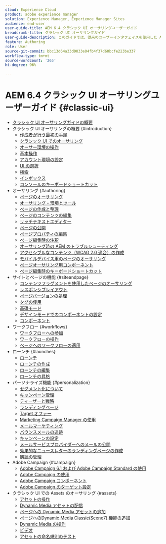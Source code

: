 ```yaml
---
cloud: Experience Cloud
product: adobe experience manager
solution: Experience Manager, Experience Manager Sites
audience: end-user
user-guide-title: AEM 6.4 クラシック UI オーサリングユーザーガイド
breadcrumb-title: クラシック UI オーサリングガイド
user-guide-description: このガイドでは、従来のユーザーインタフェイスを使用した AEM でのオーサリングの概念を説明します。
feature: Authoring
role: User
source-git-commit: bbc13d64a33d9033e04fb4f37d60bcfe223be337
workflow-type: tm+mt
source-wordcount: '265'
ht-degree: 96%

---
```



# AEM 6.4 クラシック UI オーサリングユーザーガイド {#classic-ui}

+ [クラシック UI オーサリングガイドの概要](home.md)
+ クラシック UI オーサリングの概要 {#introduction}
   + [作成者が行う最初の手順](classic-page-author-first-steps.md)
   + [クラシック UI でのオーサリング](classicui.md)
   + [オーサー環境の操作](author-env.md)
   + [基本操作 ](author-env-basic-handling.md)
   + [アカウント環境の設定 ](author-env-user-props.md)
   + [UI の選択 ](author-env-select-ui.md)
   + [検索](author-env-search.md)
   + [インボックス ](author-env-inbox.md)
   + [コンソールのキーボードショートカット](author-env-keyboard-shortcuts.md)
+ オーサリング {#authoring}
   + [ページのオーサリング](classic-page-author.md)
   + [オーサリング - 環境とツール ](classic-page-author-env-tools.md)
   + [ページの作成と整理 ](classic-page-author-manage-pages.md)
   + [ページのコンテンツの編集 ](classic-page-author-edit-content.md)
   + [リッチテキストエディター](classic-page-author-rich-text-editor.md)
   + [ページの公開 ](classic-page-author-publish-pages.md)
   + [ページプロパティの編集 ](classic-page-author-edit-page-properties.md)
   + [ページ編集時の注釈 ](classic-page-author-annotations.md)
   + [オーサリング時の AEM のトラブルシューティング](classic-page-author-troubleshooting.md)
   + [アクセシブルなコンテンツ（WCAG 2.0 適合）の作成 ](classic-page-author-accessible-content.md)
   + [モバイルデバイス用のページのオーサリング](classic-feature-mobile.md)
   + [ページオーサリング用コンポーネント](classic-page-author-edit-mode.md)
   + [ページ編集時のキーボードショートカット](classic-page-author-keyboard-shortcuts.md)
+ サイトとページの機能 {#siteandpage}
   + [コンテンツフラグメントを使用したページのオーサリング ](classic-page-author-content-fragments.md)
   + [レスポンシブレイアウト](classic-page-author-responsive-layout.md)
   + [ページバージョンの処理 ](classic-page-author-work-with-versions.md)
   + [タグの使用 ](classic-feature-tags.md)
   + [基礎モード](classic-feature-scaffolding.md)
   + [デザインモードでのコンポーネントの設定 ](classic-page-author-design-mode.md)
   + [コンポーネント](classic-page-author-default-components.md)
+ ワークフロー {#workflows}
   + [ワークフローへの参加 ](classic-workflows-participating.md)
   + [ワークフローの操作](classic-workflows.md)
   + [ページへのワークフローの適用 ](classic-workflows-applying.md)
+ ローンチ {#launches}
   + [ローンチ](classic-launches.md)
   + [ローンチの作成](classic-launches-creating.md)
   + [ローンチの編集](classic-launches-editing.md)
   + [ローンチの昇格](classic-launches-promoting.md)
+ パーソナライズ機能 {#personalization}
   + [セグメント化について ](classic-personalization-campaigns-segmentation.md)
   + [キャンペーン管理](classic-personalization-campaigns.md)
   + [ティーザーと戦略 ](classic-personalization-campaigns-teasers-strategy.md)
   + [ランディングページ](classic-personalization-campaigns-landingpage.md)
   + [Target オファー](classic-personalization-campaigns-target-offers.md)
   + [Marketing Campaign Manager の使用 ](classic-personalization-campaigns-mktg-manager.md)
   + [メールマーケティング ](classic-personalization-campaigns-email.md)
   + [バウンスメールの追跡](classic-personalization-campaigns-email-tracking-bounces.md)
   + [キャンペーンの設定 ](classic-personalization-campaigns-setting-up-your.md)
   + [メールサービスプロバイダーへのメールの公開](classic-personalization-campaigns-email-newsletters.md)
   + [効果的なニュースレターのランディングページの作成 ](classic-personalization-campaigns-email-landingpage.md)
   + [購読の管理 ](classic-personalization-campaigns-email-subscriptions.md)
+ Adobe Campaign {#campaign}
   + [Adobe Campaign 6.1 および Adobe Campaign Standard の使用 ](classic-personalization-ac-campaign.md)
   + [Adobe Campaign の使用](classic-personalization-ac.md)
   + [Adobe Campaign コンポーネント](classic-personalization-ac-components.md)
   + [Adobe Campaign のターゲット設定 ](classic-personalization-ac-target.md)
+ クラシック UI での Assets のオーサリング {#assets}
   + [アセットの操作](classicui-assets.md)
   + [Dynamic Media アセットの配信](dynamic-media-assets-delivering.md)
   + [ページへの Dynamic Media アセットの追加 ](dynamic-media-assets-adding-to-page.md)
   + [ページへのDynamic Media Classic(Scene7) 機能の追加](manage-assets-classic-s7.md)
   + [Dynamic Media の操作](dynamic-media-assets.md)
   + [ビデオ](manage-assets-classic-s7-video.md)
   + [アセットの命名規則のテスト](asset-naming-conventions.md)